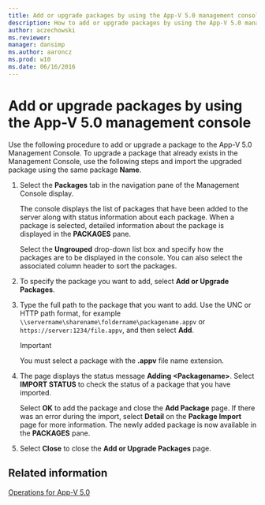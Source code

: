 ```yaml
---
title: Add or upgrade packages by using the App-V 5.0 management console
description: How to add or upgrade packages by using the App-V 5.0 management console.
author: aczechowski
ms.reviewer: 
manager: dansimp
ms.author: aaroncz
ms.prod: w10
ms.date: 06/16/2016
---
```


# Add or upgrade packages by using the App-V 5.0 management console

Use the following procedure to add or upgrade a package to the App-V 5.0 Management Console. To upgrade a package that already exists in the Management Console, use the following steps and import the upgraded package using the same package **Name**.

1. Select the **Packages** tab in the navigation pane of the Management Console display.

    The console displays the list of packages that have been added to the server along with status information about each package. When a package is selected, detailed information about the package is displayed in the **PACKAGES** pane.

    Select the **Ungrouped** drop-down list box and specify how the packages are to be displayed in the console. You can also select the associated column header to sort the packages.

2. To specify the package you want to add, select **Add or Upgrade Packages**.

3. Type the full path to the package that you want to add. Use the UNC or HTTP path format, for example `\\servername\sharename\foldername\packagename.appv` or `https://server:1234/file.appv`, and then select **Add**.

    > [!IMPORTANT]
    > You must select a package with the **.appv** file name extension.

4. The page displays the status message **Adding &lt;Packagename&gt;**. Select **IMPORT STATUS** to check the status of a package that you have imported.

    Select **OK** to add the package and close the **Add Package** page. If there was an error during the import, select **Detail** on the **Package Import** page for more information. The newly added package is now available in the **PACKAGES** pane.

5. Select **Close** to close the **Add or Upgrade Packages** page.

## Related information

[Operations for App-V 5.0](operations-for-app-v-50.md)
